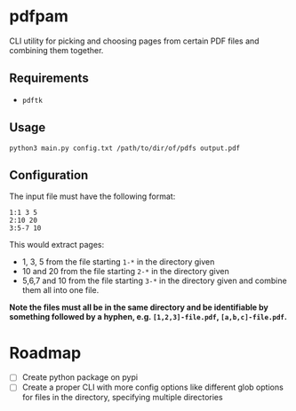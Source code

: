 # pdfpam
CLI utility for picking and choosing pages from certain PDF files and combining them together.

## Requirements
- `pdftk`

## Usage
`python3 main.py config.txt /path/to/dir/of/pdfs output.pdf`

## Configuration
The input file must have the following format:  
```
1:1 3 5
2:10 20
3:5-7 10
```  
This would extract pages:
- 1, 3, 5 from the file starting `1-*` in the directory given
- 10 and 20 from the file starting `2-*` in the directory given
- 5,6,7 and 10 from the file starting `3-*` in the directory given
and combine them all into one file.

**Note the files must all be in the same directory and be identifiable by something followed by a hyphen, e.g. `[1,2,3]-file.pdf`, `[a,b,c]-file.pdf`.**


# Roadmap
- [ ] Create python package on pypi
- [ ] Create a proper CLI with more config options like different glob options for files in the directory, specifying multiple directories